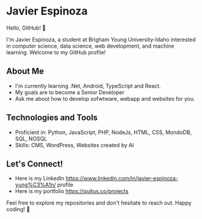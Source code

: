 
# Javier Espinoza

Hello, GitHub! 👋

I'm Javier Espinoza, a student at Brigham Young University-Idaho interested in computer science, data science, web development, and machine learning. Welcome to my GitHub profile!

## About Me

- I'm currently learning .Net, Android, TypeScript and React.
- My goals are to become a Senior Developer
- Ask me about how to develop sofwtware, webapp and websites for you.

## Technologies and Tools

- Proficient in: Python, JavaScript, PHP, NodeJs, HTML, CSS, MondoDB, SQL, NOSQL
- Skills: CMS, WordPress, Websites created by AI

## Let's Connect!

- Here is my LinkedIn https://www.linkedin.com/in/javier-espinoza-yung%C3%A1n/ profile
- Here is my portfolio https://quitus.co/projects

Feel free to explore my repositories and don't hesitate to reach out. Happy coding! 🚀
